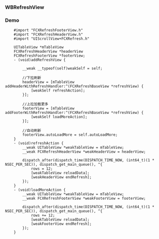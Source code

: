 ### WBRefreshView

### Demo

		#import "FCXRefreshFooterView.h"
		#import "FCXRefreshHeaderView.h"
		#import "UIScrollView+FCXRefresh.h"

		UITableView *mTableView
		FCXRefreshHeaderView *headerView
		FCXRefreshFooterView *footerView;
		- (void)addRefreshView {
		    
		    __weak __typeof(self)weakSelf = self;
		    
		    //下拉刷新
		    headerView = [mTableView addHeaderWithRefreshHandler:^(FCXRefreshBaseView *refreshView) {
		        [weakSelf refreshAction];
		    }];
		    
		    //上拉加载更多
		    footerView = [mTableView addFooterWithRefreshHandler:^(FCXRefreshBaseView *refreshView) {
		        [weakSelf loadMoreAction];
		    }];
		    
		    //自动刷新
		    footerView.autoLoadMore = self.autoLoadMore;
		}
		- (void)refreshAction {
		    __weak UITableView *weakTableView = mTableView;
		    __weak FCXRefreshHeaderView *weakHeaderView = headerView;
		    
		    dispatch_after(dispatch_time(DISPATCH_TIME_NOW, (int64_t)(1 * NSEC_PER_SEC)), dispatch_get_main_queue(), ^{
		        rows = 12;
		        [weakTableView reloadData];
		        [weakHeaderView endRefresh];
		    });
		}
		- (void)loadMoreAction {
		    __weak UITableView *weakTableView = mTableView;
		    __weak FCXRefreshFooterView *weakFooterView = footerView;
		    
		    dispatch_after(dispatch_time(DISPATCH_TIME_NOW, (int64_t)(1 * NSEC_PER_SEC)), dispatch_get_main_queue(), ^{
		        rows += 12;
		        [weakTableView reloadData];
		        [weakFooterView endRefresh];
		    });
		}